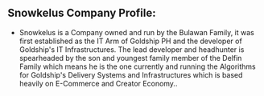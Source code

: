 ## Snowkelus Company Profile:

* Snowkelus is a Company owned and run by the Bulawan Family, it was first established as the IT Arm of Goldship PH and the developer of Goldship's IT Infrastructures. The lead developer and headhunter is spearheaded by the son and youngest family member of the Delfin Family which means he is the one currently and running the Algorithms for Goldship's Delivery Systems and Infrastructures which is based heavily on E-Commerce and Creator Economy..

